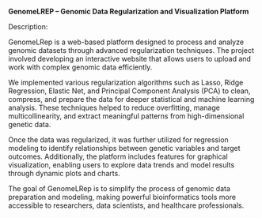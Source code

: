 <b>GenomeLREP – Genomic Data Regularization and Visualization Platform</b>

Description:

GenomeLRep is a web-based platform designed to process and analyze genomic datasets through advanced regularization techniques. The project involved developing an interactive website that allows users to upload and work with complex genomic data efficiently.

We implemented various regularization algorithms such as Lasso, Ridge Regression, Elastic Net, and Principal Component Analysis (PCA) to clean, compress, and prepare the data for deeper statistical and machine learning analysis. These techniques helped to reduce overfitting, manage multicollinearity, and extract meaningful patterns from high-dimensional genetic data.

Once the data was regularized, it was further utilized for regression modeling to identify relationships between genetic variables and target outcomes. Additionally, the platform includes features for graphical visualization, enabling users to explore data trends and model results through dynamic plots and charts.

The goal of GenomeLRep is to simplify the process of genomic data preparation and modeling, making powerful bioinformatics tools more accessible to researchers, data scientists, and healthcare professionals.
